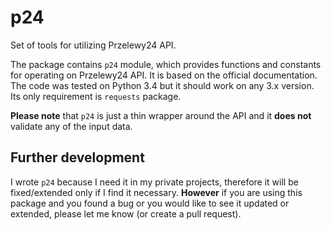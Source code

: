 # p24
Set of tools for utilizing Przelewy24 API.

The package contains `p24` module, which provides functions and constants 
for operating on Przelewy24 API. It is based on the official documentation.
The code was tested on Python 3.4 but it should work on any 3.x version. Its
only requirement is `requests` package.

**Please note** that `p24` is just a thin wrapper around the API and it
**does not** validate any of the input data.
 
## Further development
I wrote `p24` because I need it in my private projects, therefore it will be
fixed/extended only if I find it necessary. **However** if you are using this
package and you found a bug or you would like to see it updated or extended,
please let me know (or create a pull request).
